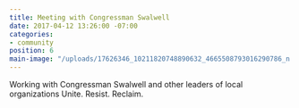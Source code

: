 ```yaml
---
title: Meeting with Congressman Swalwell
date: 2017-04-12 13:26:00 -07:00
categories:
- community
position: 6
main-image: "/uploads/17626346_10211820748890632_4665508793016290786_n.jpg"
---
```


Working with Congressman Swalwell and other leaders of local organizations 
Unite. Resist. Reclaim.